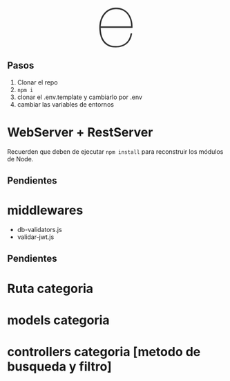 <p align="center">
<svg width="92px" height="92px" viewBox="-2.5 0 32 32" xmlns="http://www.w3.org/2000/svg" fill="#000000"><g id="SVGRepo_bgCarrier" stroke-width="0"></g><g id="SVGRepo_tracerCarrier" stroke-linecap="round" stroke-linejoin="round"></g><g id="SVGRepo_iconCarrier"> <g fill="none" fill-rule="evenodd"> <path d="M-3 0h32v32H-3z"></path> <path fill="#353535" d="M1.192 16.267c.04 2.065.288 3.982.745 5.75.456 1.767 1.16 3.307 2.115 4.618.953 1.31 2.185 2.343 3.694 3.098 1.51.755 3.357 1.132 5.54 1.132 3.22 0 5.89-.844 8.016-2.532 2.125-1.69 3.446-4.22 3.962-7.597h1.192c-.437 3.575-1.847 6.345-4.23 8.312-2.384 1.966-5.324 2.95-8.82 2.95-2.383.04-4.42-.338-6.107-1.133-1.69-.794-3.07-1.917-4.142-3.367-1.073-1.45-1.867-3.158-2.383-5.124C.258 20.408 0 18.294 0 16.028c0-2.542.377-4.806 1.132-6.792C1.887 7.25 2.88 5.57 4.112 4.2 5.34 2.83 6.77 1.79 8.4 1.074 10.03.358 11.698 0 13.406 0c2.383 0 4.44.457 6.167 1.37 1.728.914 3.138 2.126 4.23 3.635 1.093 1.51 1.887 3.238 2.384 5.184.496 1.945.705 3.97.625 6.077H1.193zm24.43-1.192c0-1.867-.26-3.645-.775-5.333-.516-1.688-1.28-3.168-2.294-4.44-1.013-1.27-2.274-2.273-3.784-3.008-1.51-.735-3.258-1.102-5.244-1.102-1.67 0-3.228.317-4.678.953-1.45.636-2.72 1.56-3.813 2.77-1.092 1.212-1.976 2.672-2.652 4.38-.675 1.708-1.072 3.635-1.19 5.78h24.43z"></path> </g> </g></svg>


 
</p>



 ## Pasos
1. Clonar el repo
2. ``` npm i  ```
3. clonar el .env.template y cambiarlo por .env
4. cambiar las variables de entornos


# WebServer + RestServer

Recuerden que deben de ejecutar ```npm install``` para reconstruir los módulos de Node.

## Pendientes
#    middlewares
 - db-validators.js
 - validar-jwt.js



## Pendientes
#    Ruta categoria
#    models categoria
#    controllers categoria [metodo de busqueda y filtro]




